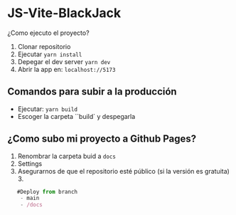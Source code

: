 # JS-Vite-BlackJack

¿Como ejecuto el proyecto?

1. Clonar repositorio
2. Ejecutar `yarn install`
3. Depegar el dev server `yarn dev`
4. Abrir la app en: `localhost://5173`

## Comandos para subir a la producción

- Ejecutar: `yarn build`
- Escoger la carpeta ``build` y despegarla

## ¿Como subo mi proyecto a Github Pages?

1. Renombrar la carpeta buid a `docs`
2. Settings
3. Asegurarnos de que el repositorio esté público (si la versión es gratuita) 3.

```javascript
   #Deploy from branch
    - main
    - /docs
```
